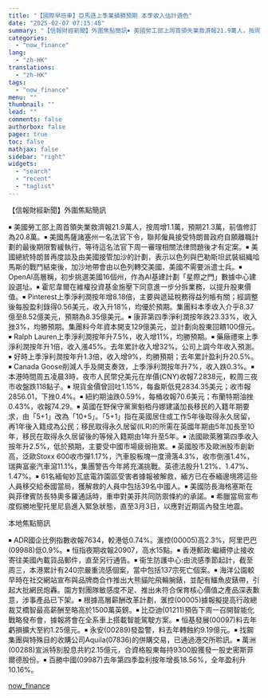 ```yaml
---
title: "【國際早班車】亞馬遜上季業績勝預期 本季收入估計遜色"
date: "2025-02-07 07:15:48"
summary: "【信報財經新聞】外圍焦點簡訊￭ 美國勞工部上周首領失業救濟報21.9萬人，按周增1.1萬，預期21...."
categories:
  - "now_finance"
lang:
  - "zh-HK"
translations:
  - "zh-HK"
tags:
  - "now_finance"
menu: ""
thumbnail: ""
lead: ""
comments: false
authorbox: false
pager: true
toc: false
mathjax: false
sidebar: "right"
widgets:
  - "search"
  - "recent"
  - "taglist"
---
```


【信報財經新聞】外圍焦點簡訊

￭ 美國勞工部上周首領失業救濟報21.9萬人，按周增1.1萬，預期21.3萬，前值修訂為20.8萬。￭ 美國馬薩諸塞州一名法官下令，聯邦僱員接受特朗普政府自願離職計劃的最後期限暫緩執行，等待這名法官下周一審理相關法律問題後才有定案。￭ 美國總統特朗普再度談及由美國接管加沙的計劃，表示以色列與巴勒斯坦武裝組織哈馬斯的戰鬥結束後，加沙地帶會由以色列轉交美國，美國不需要派遣士兵。￭ OpenAI高層稱，初步挑選美國16個州，作為AI基建計劃「星際之門」數據中心建設選址。￭ 霍尼韋爾在維權投資基金施壓下同意進一步分拆業務，以提升股東價值。￭ Pinterest上季淨利潤按年增8.18倍，主要與遞延稅務得益列帳有關；經調整後每股盈利錄得0.56美元，收入升18%，均優於預期。集團料本季收入介乎8.37億至8.52億美元，預期為8.35億美元。￭ 康菲第四季淨利潤按年跌23.33%，收入挫3%，均勝預期。集團料今年資本開支129億美元，並計劃向股東回饋100億元。￭ Ralph Lauren上季淨利潤按年升7.5%，收入增11%，均勝預期。￭ 藥廠禮來上季淨利潤按年升1倍，收入漲45%。去年累計收入增32%。公司上調今年收入預測。￭ 好時上季淨利潤按年升1.3倍，收入增9%，均勝預期；去年累計盈利升20.5%。￭ Canada Goose削減人手及開支奏效，上季淨利潤按年升7%，收入跌0.3%。￭ 本港時間周五凌晨3時，夜市人民幣兌美元在岸價(CNY)收報7.2838元，較周三夜市收盤跌118點子。￭ 現貨金價曾回吐1.15%，每盎斯低見2834.35美元；收市報2856.01，下挫0.4%。￭ 紐約期油跌0.59%，每桶收報70.6美元；布蘭特期油挫0.43%，收報74.29。￭ 英國在野保守黨黨魁栢丹娜建議加長移民的入籍年期要求，由「5+1」改為「10+5」。「5+1」指在英國居住或工作5年後取得永久居留，再1年後入籍成為公民；移民取得永久居留(ILR)的所需在英國年期由5年加長至10年，移民在取得永久居留後的等候入籍期由1年升至5年。￭ 法國歐萊雅第四季收入按年升2.5%，低於預期，主要受中國市場疲弱拖累。￭ 英國股市及歐洲股市創新高，泛歐Stoxx 600收市彈1.17%，汽車股板塊一度滑落4.3%，收市倒漲1.4%，瑞典富豪汽車瀉11.1%，集團警告今年將充滿挑戰。英德法股升1.21%、1.47%、1.47%。￭ 61名緬甸妙瓦底電詐園區受害者據報被解救，緬方已在泰緬邊境將這些人員移交給泰國當局，獲解救的人員中包括39名中國人。￭ 美國防長海格塞斯在與菲律賓防長特奧多羅通話時，重申對美菲共同防禦條約的承諾。￭ 希臘當局宣布度假勝地聖托里尼島進入緊急狀態，直至3月3日，以應對近期區內發生地震。

本地焦點簡訊

￭ ADR國企比例指數收報7634，較港低0.74%。滙控(00005)高2.3%，阿里巴巴(09988)低0.9%。￭ 恒指夜期收報20907，高水15點。￭ 香港郵政:繼續停止接收寄往美國內載貨品郵件，直至另行通告。￭ 衞生防護中心:由流感季節起計，截至周三，本港累計有240宗嚴重流感個案，當中包括137宗死亡個案。￭ 海洋公園較早時在社交網站宣布與品牌商合作推出大熊貓陀飛輪腕錶，並配有鱷魚皮錶帶，引起大批網民炮轟。園方對團隊敏感度不足、推出未符合保育核心價值之產品深表歉意，涉事產品已下架。￭ 根據高層薪酬改革計劃，滙控(00005)據報擬提高行政總裁艾橋智最高薪酬至略高於1500萬英鎊。￭ 比亞迪(01211)預告下周一召開智能化戰略發布會，據報將會在全系車上搭載智能駕駛方案。￭ 恒基發展(00097)料去年虧損擴大至約1.25億元。￭ 永安(00289)發盈警，料去年轉蝕約9.19億元。￭ 找鋼集團與特殊目的收購公司Aquila(07836)的併購交易，已通過港交所聆訊。￭ 萬洲(00288)宣派特別股息共約2.15億元，合資格股東每持9300股獲發一股史密斯菲爾德股份。￭ 百勝中國(09987)去年第四季盈利按年增長18.56%，全年盈利升10.16%。

[now_finance](https://finance.now.com/news/post.php?id=904515)
